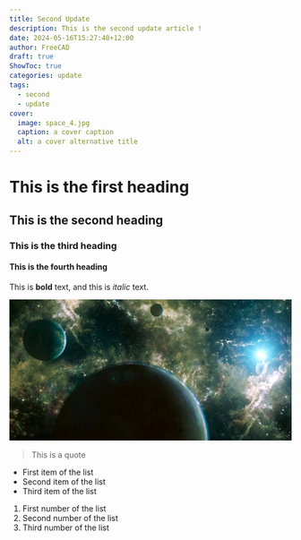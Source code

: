 ```yaml
---
title: Second Update
description: This is the second update article !
date: 2024-05-16T15:27:48+12:00
author: FreeCAD
draft: true
ShowToc: true
categories: update
tags:
  - second
  - update
cover:
  image: space_4.jpg
  caption: a cover caption
  alt: a cover alternative title
---
```


# This is the first heading

## This is the second heading

### This is the third heading

#### This is the fourth heading

This is **bold** text, and this is *italic* text.

![Image alternative text](space_4.jpg "This is an image title")

> This is a quote

- First item of the list
- Second item of the list
- Third item of the list

1. First number of the list
2. Second number of the list
3. Third number of the list
